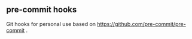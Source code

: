 ## pre-commit hooks

Git hooks for personal use based on https://github.com/pre-commit/pre-commit .
